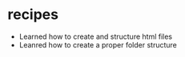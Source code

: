 # recipes
- Learned how to create and structure html files
- Leanred how to create a proper folder structure
